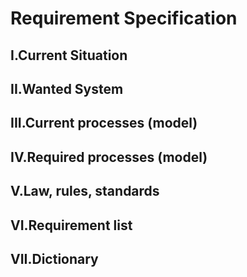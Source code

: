 # Requirement Specification

## I.Current Situation

## II.Wanted System

## III.Current processes (model)

## IV.Required processes (model)

## V.Law, rules, standards

## VI.Requirement list

## VII.Dictionary

